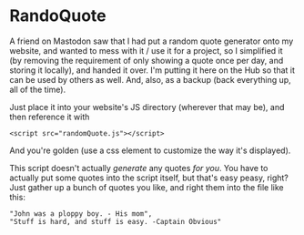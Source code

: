 # RandoQuote
A friend on Mastodon saw that I had put a random quote generator onto my website, and wanted to mess with it / use it for a project, so I simplified it (by removing the requirement of only showing a quote once per day, and storing it locally), and handed it over. I'm putting it here on the Hub so that it can be used by others as well. And, also, as a backup (back everything up, all of the time).

Just place it into your website's JS directory (wherever that may be), and then reference it with
```
<script src="randomQuote.js"></script>
```
And you're golden (use a css element to customize the way it's displayed).

This script doesn't actually *generate* any quotes *for you*. You have to actually put some quotes into the script itself, but that's easy peasy, right? Just gather up a bunch of quotes you like, and right them into the file like this:
```
"John was a ploppy boy. - His mom",
"Stuff is hard, and stuff is easy. -Captain Obvious"
```
